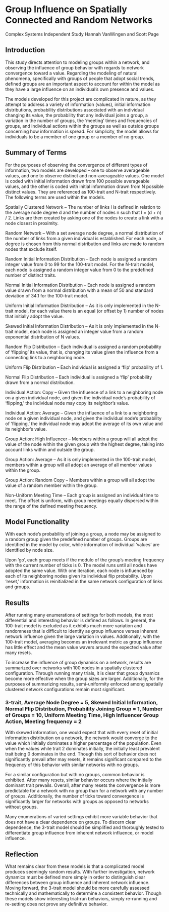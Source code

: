 # Group Influence on Spatially Connected and Random Networks 
Complex Systems Independent Study
Hannah VanWingen and Scott Page 

## Introduction 
  This study directs attention to modeling groups within a network, and observing the influence of group behavior with regards to network convergence toward a value. Regarding the modeling of natural phenomena, specifically with groups of people that adopt social trends, defined groups are an important aspect to account for within the model as they have a large influence on an individual’s own presence and values. 

  The models developed for this project are complicated in nature, as they attempt to address a variety of information (values), initial information distributions, probability distributions associated with an individual changing its value, the probability that any individual joins a group, a variation in the number of groups, the ‘meeting’ times and frequencies of groups, and individual actions within the groups as well as outside groups concerning how information is spread. For simplicity, the model allows for individuals to be a member of one group or a member of no group. 

## Summary of Terms 
  For the purposes of observing the convergence of different types of information, two models are developed – one to observe averageable values, and one to observe distinct and non-averageable values. One model is coded with initial information drawn from 100 possible averageable values, and the other is coded with initial information drawn from N possible distinct values. They are referenced as 100-trait and N-trait respectively. The following terms are used within the models. 

Spatially Clustered Network – The number of links l is defined in relation to the average node degree d and the number of nodes n such that l = (d + n) / 2. Links are then created by asking one of the nodes to create a link with a node closest in proximity. 

Random Network – With a set average node degree, a normal distribution of the number of links from a given individual is established. For each node, a degree is chosen from this normal distribution and links are made to random nodes that exclude itself. 

Random Initial Information Distribution – Each node is assigned a random integer value from 0 to 99 for the 100-trait model. For the N-trait model, each node is assigned a random integer value from 0 to the predefined number of distinct traits. 

Normal Initial Information Distribution – Each node is assigned a random value drawn from a normal distribution with a mean of 50 and standard deviation of 34.1 for the 100-trait model.  

Uniform Initial Information Distribution – As it is only implemented in the N-trait model, for each value there is an equal (or offset by 1) number of nodes that initially adopt the value. 

Skewed Initial Information Distribution – As it is only implemented in the N-trait model, each node is assigned an integer value from a random exponential distribution of N values. 

Random Flip Distribution – Each individual is assigned a random probability of ‘flipping’ its value, that is, changing its value given the influence from a connecting link to a neighboring node. 

Uniform Flip Distribution – Each individual is assigned a ‘flip’ probability of 1. 

Normal Flip Distribution –  Each individual is assigned a ‘flip’ probability drawn from a normal distribution. 

Individual Action: Copy – Given the influence of a link to a neighboring node on a given individual node, and given the individual node’s probability of ‘flipping,’ the individual node may copy its neighbor’s value. 

Individual Action: Average – Given the influence of a link to a neighboring node on a given individual node, and given the individual node’s probability of ‘flipping,’ the individual node may adopt the average of its own value and its neighbor’s value. 

Group Action: High Influencer – Members within a group will all adopt the value of the node within the given group with the highest degree, taking into account links within and outside the group. 

Group Action: Average – As it is only implemented in the 100-trait model, members within a group will all adopt an average of all member values within the group. 

Group Action: Random Copy – Members within a group will all adopt the value of a random member within the group. 

Non-Uniform Meeting Time – Each group is assigned an individual time to meet. The offset is uniform, with group meetings equally dispersed within the range of the defined meeting frequency. 

## Model Functionality 
  With each node’s probability of joining a group, a node may be assigned to a random group given the predefined number of groups. Groups are identified in the model by color, while information of individual ‘values’ are identified by node size. 

  Upon ‘go’, each group meets if the modulo of the group’s meeting frequency with the current number of ticks is 0. The model runs until all nodes have adopted the same value. With one iteration, each node is influenced by each of its neighboring nodes given its individual flip probability. Upon ‘reset,’ information is reinitialized in the same network configuration of links and groups. 

## Results 
  After running many enumerations of settings for both models, the most differential and interesting behavior is defined as follows. In general, the 100-trait model is excluded as it exhibits much more variation and randomness that is difficult to identify as group influence verses inherent network influence given the large variation in values. Additionally, with the 100-trait model, averaging becomes an irrelevant metric as group influence has little effect and the mean value wavers around the expected value after many resets. 

  To increase the influence of group dynamics on a network, results are summarized over networks with 100 nodes in a spatially clustered configuration. Through running many trials, it is clear that group dynamics become more effective when the group sizes are larger. Additionally, for the purposes of summarizing results, semi-uniformity enforced among spatially clustered network configurations remain most significant. 

### 3-trait, Average Node Degree = 5, Skewed Initial Information, Normal Flip Distribution, Probability Joining Group = 1, Number of Groups = 10, Uniform Meeting Time, High Influencer Group Action, Meeting frequency = 2 

  With skewed information, one would expect that with every reset of initial information distribution on a network, the network would converge to the value which initially dominates a higher percentage of the population. Even when the values while trait 2 dominates initially, the initially least prevalent trait being 0 dominates in the end. Though this sort of behavior does not significantly prevail after may resets, it remains significant compared to the frequency of this behavior with similar networks with no groups. 

  For a similar configuration but with no groups, common behavior is exhibited. After many resets, similar behavior occurs where the initially dominant trait prevails. Overall, after many resets the convergence is more predictable for a network with no group than for a network with any number of groups. Additionally, the number of ticks toward convergence is significantly larger for networks with groups as opposed to networks without groups. 

  Many enumerations of varied settings exhibit more variable behavior that does not have a clear dependence on groups. To discern clear dependence, the 3-trait model should be simplified and thoroughly tested to differentiate group influence from inherent network influence, or model influence. 

## Reflection 
  What remains clear from these models is that a complicated model produces seemingly random results. With further investigation, network dynamics must be defined more simply in order to distinguish clear differences between group influence and inherent network influence. Moving forward, the 3-trait model should be more carefully assessed technically and mathematically to determine a consistent behavior. Though these models show interesting trial-run behaviors, simply re-running and re-setting does not prove any definitive behavior. 

